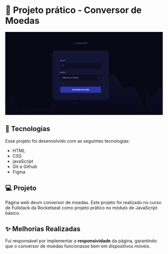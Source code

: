 <h1> 🚀 Projeto prático - Conversor de Moedas</h1>

<p align="center">
  <img alt="" src="./img/readme.png">
</p>

## 🚀 Tecnologias

Esse projeto foi desenvolvido com as seguintes tecnologias:

- HTML
- CSS
- javaScript
- Git e Github
- Figma

## 💻 Projeto

Página web deum conversor de moedas.
Este projeto foi realizado no curso de Fullstack da Rocketseat como projeto prático no módulo de JavaScript básico.


## ✨ Melhorias Realizadas

Fui responsável por implementar a **responsividade** da página, garantindo que o conversor de moedas funcionasse bem em dispositivos móveis.
